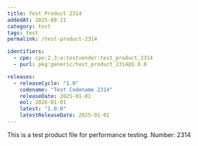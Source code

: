 ```yaml
---
title: Test Product 2314
addedAt: 2025-08-21
category: test
tags: test
permalink: /test-product-2314

identifiers:
  - cpe: cpe:2.3:a:testvendor:test_product_2314
  - purl: pkg:generic/test_product_2314@1.0.0

releases:
  - releaseCycle: "1.0"
    codename: "Test Codename 2314"
    releaseDate: 2025-01-01
    eol: 2026-01-01
    latest: "1.0.0"
    latestReleaseDate: 2025-01-01
---
```


This is a test product file for performance testing. Number: 2314

